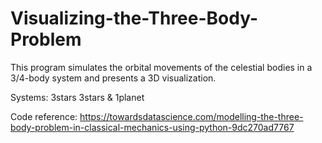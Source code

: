 # Visualizing-the-Three-Body-Problem

This program simulates the orbital movements of the celestial bodies in a 3/4-body system and presents a 3D visualization.

Systems:
3stars 
3stars &amp; 1planet  

Code reference: https://towardsdatascience.com/modelling-the-three-body-problem-in-classical-mechanics-using-python-9dc270ad7767
